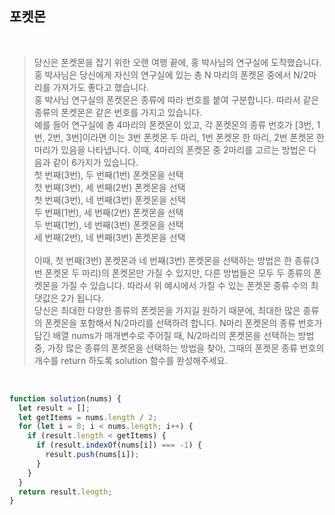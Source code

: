 ## 포켓몬

<br/>

> 당신은 폰켓몬을 잡기 위한 오랜 여행 끝에, 홍 박사님의 연구실에 도착했습니다. 홍 박사님은 당신에게 자신의 연구실에 있는 총 N 마리의 폰켓몬 중에서 N/2마리를 가져가도 좋다고 했습니다. <br>
> 홍 박사님 연구실의 폰켓몬은 종류에 따라 번호를 붙여 구분합니다. 따라서 같은 종류의 폰켓몬은 같은 번호를 가지고 있습니다. <br>
> 예를 들어 연구실에 총 4마리의 폰켓몬이 있고, 각 폰켓몬의 종류 번호가 [3번, 1번, 2번, 3번]이라면 이는 3번 폰켓몬 두 마리, 1번 폰켓몬 한 마리, 2번 폰켓몬 한 마리가 있음을 나타냅니다. 이때, 4마리의 폰켓몬 중 2마리를 고르는 방법은 다음과 같이 6가지가 있습니다. <br>
> 첫 번째(3번), 두 번째(1번) 폰켓몬을 선택 <br>
> 첫 번째(3번), 세 번째(2번) 폰켓몬을 선택 <br>
> 첫 번째(3번), 네 번째(3번) 폰켓몬을 선택 <br>
> 두 번째(1번), 세 번째(2번) 폰켓몬을 선택 <br>
> 두 번째(1번), 네 번째(3번) 폰켓몬을 선택 <br>
> 세 번째(2번), 네 번째(3번) 폰켓몬을 선택 <br><br>
> 이때, 첫 번째(3번) 폰켓몬과 네 번째(3번) 폰켓몬을 선택하는 방법은 한 종류(3번 폰켓몬 두 마리)의 폰켓몬만 가질 수 있지만, 다른 방법들은 모두 두 종류의 폰켓몬을 가질 수 있습니다. 따라서 위 예시에서 가질 수 있는 폰켓몬 종류 수의 최댓값은 2가 됩니다. <br>
> 당신은 최대한 다양한 종류의 폰켓몬을 가지길 원하기 때문에, 최대한 많은 종류의 폰켓몬을 포함해서 N/2마리를 선택하려 합니다. N마리 폰켓몬의 종류 번호가 담긴 배열 nums가 매개변수로 주어질 때, N/2마리의 폰켓몬을 선택하는 방법 중, 가장 많은 종류의 폰켓몬을 선택하는 방법을 찾아, 그때의 폰켓몬 종류 번호의 개수를 return 하도록 solution 함수를 완성해주세요. <br/>

<br/>

```js
function solution(nums) {
  let result = [];
  let getItems = nums.length / 2;
  for (let i = 0; i < nums.length; i++) {
    if (result.length < getItems) {
      if (result.indexOf(nums[i]) === -1) {
        result.push(nums[i]);
      }
    }
  }
  return result.length;
}
```
